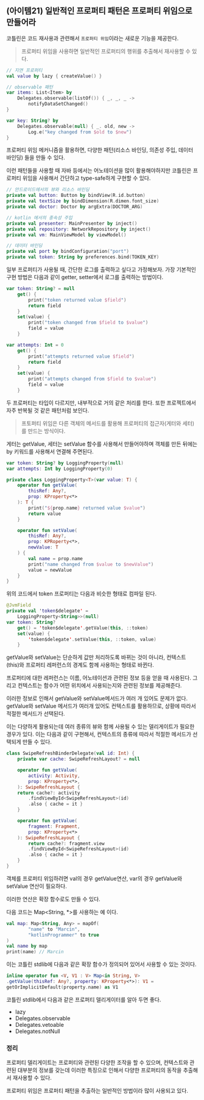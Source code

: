 ## (아이템21) 일반적인 프로퍼티 패턴은 프로퍼티 위임으로 만들어라

코틀린은 코드 재사용과 관련해서 `프로퍼티 위임`이라는 새로운 기능을 제공한다.

> 프로퍼티 위임을 사용하면 일반적인 프로퍼티의 행위를 추출해서 재사용할 수 있다.

```kotlin
// 지연 프로퍼티
val value by lazy { createValue() }
```

```kotlin
// observable 패턴
var items: List<Item> by
	Delegates.observable(listOf()) { _, _, _ -> 
		notifyDataSetChanged()
}

var key: String? by
	Delegates.observable(null) { _. old, new ->
		Log.e("key changed from $old to $new")
}
```

프로퍼티 위임 메커니즘을 활용하면, 다양한 패턴(리소스 바인딩, 의존성 주입, 데이터 바인딩) 들을 만들 수 있다.

이런 패턴들을 사용할 때 자바 등에서는 어노테이션을 많이 활용해야하지만 코틀린은 프로퍼티 위임을 사용해서 간단하고 type-safe하게 구현할 수 있다.

```kotlin
// 안드로이드에서의 뷰와 리소스 바인딩
private val button: Button by bindView(R.id.button)
private val textSize by bindDimension(R.dimen.font_size)
private val doctor: Doctor by argExtra(DOCTOR_ARG)

// kotlin 에서의 종속성 주입
private val presenter: MainPresenter by inject()
private val repository: NetworkRepository by inject()
private val vm: MainViewModel by viewModel()

// 데이터 바인딩
private val port by bindConfiguration("port")
private val token: String by preferences.bind(TOKEN_KEY)
```

일부 프로퍼티가 사용될 때, 간단한 로그를 출력하고 싶다고 가정해보자. 가장 기본적인 구현 방법은 다음과 같이 getter, setter에서 로그를 출력하는 방법이다.

```kotlin
var token: String? = null
	get() {
		print("token returned value $field")
		return field
	}
	set(value) {
		print("token changed from $field to $value")
		field = value
	}

var attempts: Int = 0
	get() {
		print("attempts returned value $field")
		return field
	}
	set(value) {
		print("attempts changed from $field to $value")
		field = value
	}
```

두 프로퍼티는 타입이 다르지만, 내부적으로 거의 같은 처리를 한다. 또한 프로젝트에서 자주 반복될 것 같은 패턴처럼 보인다.

> 프토퍼티 위임은 다른 객체의 메서드를 활용해 프로퍼티의 접근자(게터와 세터)를 만드는 방식이다.

게터는 getValue, 세터는 setValue 함수를 사용해서 만들어야하며 객체를 만든 뒤에는 by 키워드를 사용해서 연결해 주면된다.

```kotlin
var token: String? by LoggingProperty(null)
var attempts: Int by LoggingProperty(0)

private class LoggingProperty<T>(var value: T) {
	operator fun getValue(
		thisRef: Any?,
		prop: KProperty<*>
	): T {
		print("${prop.name} returned value $value")
		return value
	}

	operator fun setValue(
		thisRef: Any?,
		prop: KPRoperty<*>,
		newValue: T
	) {
		val name = prop.name
		print("name changed from $value to $newValue")
		value = newValue
	}
}
```

위의 코드에서 token 프로퍼티는 다음과 비슷한 형태로 컴파일 된다.

```kotlin
@JvmField
private val 'token$delegate' = 
	LoggingProperty<String>>(null)
var token: String?
	get() = 'token$delegate'.getValue(this, ::token)
	set(value) {
		'token$delegate'.setValue(this, ::token, value)
	}
```

getValue와 setValue는 단순하게 값만 처리하도록 바뀌는 것이 아니라, 컨텍스트(this)와 프로퍼티 레퍼런스의 경계도 함께 사용하는 형태로 바뀐다.

프로퍼티에 대한 레퍼런스는 이름, 어노테이션과 관련된 정보 등을 얻을 때 사용된다. 그리고 컨텍스트는 함수가 어떤 위치에서 사용되는지와 관련된 정보를 제공해준다.

이러한 정보로 인해서 getValue와 setValue메서드가 여러 개 있어도 문제가 없다. getValue와 setValue 메서드가 여러개 있어도 컨텍스트를 활용하므로, 상황에 따라서 적절한 메서드가 선택된다.

이는 다양하게 활용되는데 여러 종류의 뷰와 함께 사용될 수 있는 델리게이트가 필요한 경우가 있다. 이는 다음과 같이 구현해서, 컨텍스트의 종류에 따라서 적절한 메서드가 선택되게 만들 수 있다.

```kotlin
class SwipeRefreshBinderDelegate(val id: Int) {
	private var cache: SwipeRefreshLayout? = null

	operator fun getValue(
		activity: Activity,
		prop: KProperty<*>,
	): SwipeRefreshLayout {
	return cache?: activity
		.findViewById<SwipeRefreshLayout>(id)
		.also { cache = it }
	}

	operator fun getValue(
		fragment: Fragment,
		prop: KProperty<*>
	): SwipeRefreshLayout {
		return cache?: fragment.view
		.findViewById<SwipeRefreshLayout>(id)
		.also { cache = it }
	}
}
```

객체를 프로퍼티 위임하려면 val의 경우 getValue연산, var의 경우 getValue와 setValue 연산이 필요하다.

이러한 연산은 확장 함수로도 만들 수 있다.

다음 코드는 Map<String, *>를 사용하는 예 이다.

```kotlin
val map: Map<String, Any> = mapOf(
		"name" to "Marcin",
		"kotlinProgrammer" to true
)
val name by map
print(name) // Marcin
```

이는 코틀린 stdlib에 다음과 같은 확장 함수가 정의되어 있어서 사용할 수 있는 것이다.

```kotlin
inline operator fun <V, V1 : V> Map<in String, V>
.getValue(thisRef: Any?, property: KProperty<*>): V1 =
getOrImplicitDefault(property.name) as V1
```

코틀린 stdlib에서 다음과 같은 프로퍼티 델리게이터를 알아 두면 좋다.

- lazy
- Delegates.observable
- Delegates.vetoable
- Delegates.notNull

### 정리

프로퍼티 델리게이트는 프로퍼티와 관련된 다양한 조작을 할 수 있으며, 컨텍스트와 관련된 대부분의 정보를 갖는데 이러한 특징으로 인해서 다양한 프로퍼티의 동작을 추출해서 재사용할 수 있다.

프로퍼티 위임은 프로퍼티 패턴을 추출하는 일반적인 방법이라 많이 사용되고 있다.
